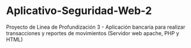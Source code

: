 # Aplicativo-Seguridad-Web-2
Proyecto de Linea de Profundización 3 - Aplicación bancaria para realizar transacciones y reportes de movimientos (Servidor web apache, PHP y HTML)
